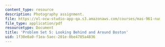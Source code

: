 ```yaml
---
content_type: resource
description: Photography assignment.
file: https://ol-ocw-studio-app-qa.s3.amazonaws.com/courses/mas-961-numeric-photography-fall-1998/1f30e0a0f1ea5aec201e0be4785a4836_ps5.pdf
file_type: application/pdf
resourcetype: Document
title: 'Problem Set 5: Looking Behind and Around Boston'
uid: 1f30e0a0-f1ea-5aec-201e-0be4785a4836
---
```

